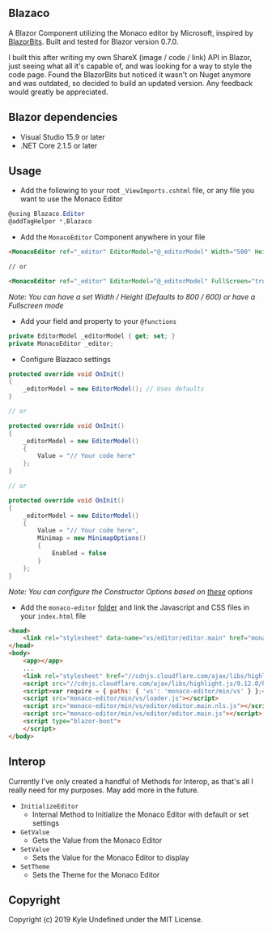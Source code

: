 ## Blazaco
A Blazor Component utilizing the Monaco editor by Microsoft, inspired by [BlazorBits](https://github.com/BlazorBits/BlazorBits). Built and tested for Blazor version 0.7.0.

I built this after writing my own ShareX (image / code / link) API in Blazor, just seeing what all it's capable of, and was looking for a way to style the code page. Found the BlazorBits but noticed it wasn't on Nuget anymore and was outdated, so decided to build an updated version. Any feedback would greatly be appreciated.

## Blazor dependencies
* Visual Studio 15.9 or later
* .NET Core 2.1.5 or later

## Usage
* Add the following to your root `_ViewImports.cshtml` file, or any file you want to use the Monaco Editor
```csharp
@using Blazaco.Editor
@addTagHelper *,Blazaco
```

* Add the `MonacoEditor` Component anywhere in your file
```html
<MonacoEditor ref="_editor" EditorModel="@_editorModel" Width="500" Height="500" />

// or

<MonacoEditor ref="_editor" EditorModel="@_editorModel" FullScreen="true" />
```
_Note: You can have a set Width / Height (Defaults to 800 / 600) or have a Fullscreen mode_

* Add your field and property to your `@functions`
```csharp
private EditorModel _editorModel { get; set; }
private MonacoEditor _editor;
```

* Configure Blazaco settings
```csharp
protected override void OnInit()
{
    _editorModel = new EditorModel(); // Uses defaults
}

// or

protected override void OnInit()
{
    _editorModel = new EditorModel()
    {
        Value = "// Your code here"
    };
}

// or

protected override void OnInit()
{
    _editorModel = new EditorModel()
    {
        Value = "// Your code here",
        Minimap = new MinimapOptions()
        {
            Enabled = false
        }
    };
}
```
_Note: You can configure the Constructor Options based on [these](https://microsoft.github.io/monaco-editor/api/interfaces/monaco.editor.ieditorconstructionoptions.html) options_

* Add the `monaco-editor` [folder](https://github.com/Kyle-Undefined/Blazaco/tree/master/monaco-editor) and link the Javascript and CSS files in your `index.html` file
```html
<head>
    <link rel="stylesheet" data-name="vs/editor/editor.main" href="monaco-editor/min/vs/editor/editor.main.css">
</head>
<body>
    <app></app>
    ...
    <link rel="stylesheet" href="//cdnjs.cloudflare.com/ajax/libs/highlight.js/9.12.0/styles/default.min.css">
    <script src="//cdnjs.cloudflare.com/ajax/libs/highlight.js/9.12.0/highlight.min.js"></script>
    <script>var require = { paths: { 'vs': 'monaco-editor/min/vs' } };</script>
    <script src="monaco-editor/min/vs/loader.js"></script>
    <script src="monaco-editor/min/vs/editor/editor.main.nls.js"></script>
    <script src="monaco-editor/min/vs/editor/editor.main.js"></script>
    <script type="blazor-boot">
    </script>
</body>
```

## Interop
Currently I've only created a handful of Methods for Interop, as that's all I really need for my purposes. May add more in the future.

* `InitializeEditor`
  * Internal Method to Initialize the Monaco Editor with default or set settings
* `GetValue`
  * Gets the Value from the Monaco Editor
* `SetValue`
  * Sets the Value for the Monaco Editor to display
* `SetTheme`
  * Sets the Theme for the Monaco Editor

## Copyright
Copyright (c) 2019 Kyle Undefined under the MIT License.